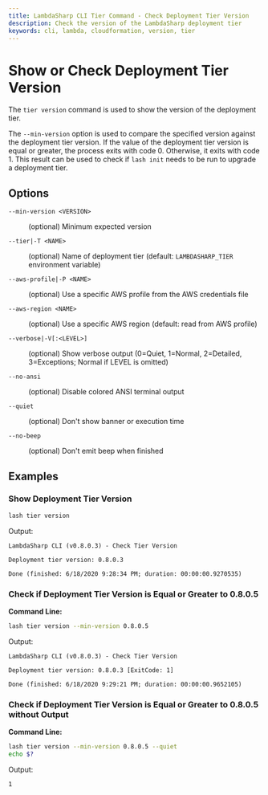 ```yaml
---
title: LambdaSharp CLI Tier Command - Check Deployment Tier Version
description: Check the version of the LambdaSharp deployment tier
keywords: cli, lambda, cloudformation, version, tier
---
```

# Show or Check Deployment Tier Version

The `tier version` command is used to show the version of the deployment tier.

The `--min-version` option is used to compare the specified version against the deployment tier version. If the value of the deployment tier version is equal or greater, the process exits with code 0. Otherwise, it exits with code 1. This result can be used to check if `lash init` needs to be run to upgrade a deployment tier.

## Options

<dl>

<dt><code>--min-version &lt;VERSION&gt;</code></dt>
<dd>

(optional) Minimum expected version
</dd>

<dt><code>--tier|-T &lt;NAME&gt;</code></dt>
<dd>

(optional) Name of deployment tier (default: <code>LAMBDASHARP_TIER</code> environment variable)
</dd>

<dt><code>--aws-profile|-P &lt;NAME&gt;</code></dt>
<dd>

(optional) Use a specific AWS profile from the AWS credentials file
</dd>

<dt><code>--aws-region &lt;NAME&gt;</code></dt>
<dd>

(optional) Use a specific AWS region (default: read from AWS profile)
</dd>

<dt><code>--verbose|-V[:&lt;LEVEL&gt;]</code></dt>
<dd>

(optional) Show verbose output (0=Quiet, 1=Normal, 2=Detailed, 3=Exceptions; Normal if LEVEL is omitted)
</dd>

<dt><code>--no-ansi</code></dt>
<dd>

(optional) Disable colored ANSI terminal output
</dd>

<dt><code>--quiet</code></dt>
<dd>

(optional) Don't show banner or execution time
</dd>

<dt><code>--no-beep</code></dt>
<dd>

(optional) Don't emit beep when finished
</dd>

</dl>

## Examples

### Show Deployment Tier Version

```bash
lash tier version
```

Output:
```
LambdaSharp CLI (v0.8.0.3) - Check Tier Version

Deployment tier version: 0.8.0.3

Done (finished: 6/18/2020 9:28:34 PM; duration: 00:00:00.9270535)
```

### Check if Deployment Tier Version is Equal or Greater to 0.8.0.5

__Command Line:__
```bash
lash tier version --min-version 0.8.0.5
```

Output:
```
LambdaSharp CLI (v0.8.0.3) - Check Tier Version

Deployment tier version: 0.8.0.3 [ExitCode: 1]

Done (finished: 6/18/2020 9:29:21 PM; duration: 00:00:00.9652105)
```

### Check if Deployment Tier Version is Equal or Greater to 0.8.0.5 without Output

__Command Line:__
```bash
lash tier version --min-version 0.8.0.5 --quiet
echo $?
```

Output:
```
1
```
